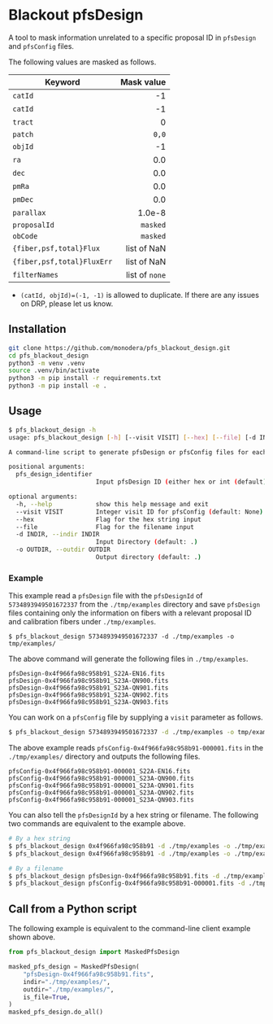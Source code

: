 # Blackout pfsDesign

A tool to mask information unrelated to a specific proposal ID in `pfsDesign` and `pfsConfig` files.

The following values are masked as follows.


| Keyword                    |     Mask value |
|----------------------------|---------------:|
| `catId`                    |             -1 |
| `catId`                    |             -1 |
| `tract`                    |              0 |
| `patch`                    |          `0,0` |
| `objId`                    |             -1 |
| `ra`                       |            0.0 |
| `dec`                      |            0.0 |
| `pmRa`                     |            0.0 |
| `pmDec`                    |            0.0 |
| `parallax`                 |         1.0e-8 |
| `proposalId`               |       `masked` |
| `obCode`                   |       `masked` |
| `{fiber,psf,total}Flux`    |    list of NaN |
| `{fiber,psf,total}FluxErr` |    list of NaN |
| `filterNames`              | list of `none` |

- `(catId, objId)=(-1, -1)` is allowed to duplicate. If there are any issues on DRP, please let us know.

## Installation

```sh
git clone https://github.com/monodera/pfs_blackout_design.git
cd pfs_blackout_design
python3 -m venv .venv
source .venv/bin/activate
python3 -m pip install -r requirements.txt
python3 -m pip install -e .
```

## Usage

```sh
$ pfs_blackout_design -h
usage: pfs_blackout_design [-h] [--visit VISIT] [--hex] [--file] [-d INDIR] [-o OUTDIR] pfs_design_identifier

A command-line script to generate pfsDesign or pfsConfig files for each proposal in the input design or config file

positional arguments:
  pfs_design_identifier
                        Input pfsDesign ID (either hex or int (default)) or pfsDesign/pfsConfig filename

optional arguments:
  -h, --help            show this help message and exit
  --visit VISIT         Integer visit ID for pfsConfig (default: None)
  --hex                 Flag for the hex string input
  --file                Flag for the filename input
  -d INDIR, --indir INDIR
                        Input Directory (default: .)
  -o OUTDIR, --outdir OUTDIR
                        Output directory (default: .)
```

### Example

This example read a `pfsDesign` file with the `pfsDesignId` of `5734893949501672337` from the `./tmp/examples` directory and save `pfsDesign` files containing only the information on fibers with a relevant proposal ID and calibration fibers under `./tmp/examples`.

```shell
$ pfs_blackout_design 5734893949501672337 -d ./tmp/examples -o tmp/examples/
```

The above command will generate the following files in `./tmp/examples`.

```text
pfsDesign-0x4f966fa98c958b91_S22A-EN16.fits
pfsDesign-0x4f966fa98c958b91_S23A-QN900.fits
pfsDesign-0x4f966fa98c958b91_S23A-QN901.fits
pfsDesign-0x4f966fa98c958b91_S23A-QN902.fits
pfsDesign-0x4f966fa98c958b91_S23A-QN903.fits
```

You can work on a `pfsConfig` file by supplying a `visit` parameter as follows.

```sh
$ pfs_blackout_design 5734893949501672337 -d ./tmp/examples -o tmp/examples/ --visit 1
```

The above example reads `pfsConfig-0x4f966fa98c958b91-000001.fits` in the `./tmp/examples/` directory and outputs the following files.

```text
pfsConfig-0x4f966fa98c958b91-000001_S22A-EN16.fits
pfsConfig-0x4f966fa98c958b91-000001_S23A-QN900.fits
pfsConfig-0x4f966fa98c958b91-000001_S23A-QN901.fits
pfsConfig-0x4f966fa98c958b91-000001_S23A-QN902.fits
pfsConfig-0x4f966fa98c958b91-000001_S23A-QN903.fits
```

You can also tell the `pfsDesignId` by a hex string or filename. The following two commands are equivalent to the example above.

```sh
# By a hex string
$ pfs_blackout_design 0x4f966fa98c958b91 -d ./tmp/examples -o ./tmp/examples --hex
$ pfs_blackout_design 0x4f966fa98c958b91 -d ./tmp/examples -o ./tmp/examples --hex --visit 1

# By a filename
$ pfs_blackout_design pfsDesign-0x4f966fa98c958b91.fits -d ./tmp/examples -o ./tmp/examples --file
$ pfs_blackout_design pfsConfig-0x4f966fa98c958b91-000001.fits -d ./tmp/examples -o ./tmp/examples --file
```

## Call from a Python script

The following example is equivalent to the command-line client example shown above.

```python
from pfs_blackout_design import MaskedPfsDesign

masked_pfs_design = MaskedPfsDesign(
    "pfsDesign-0x4f966fa98c958b91.fits",
    indir="./tmp/examples/",
    outdir="./tmp/examples/",
    is_file=True,
)
masked_pfs_design.do_all()
```
